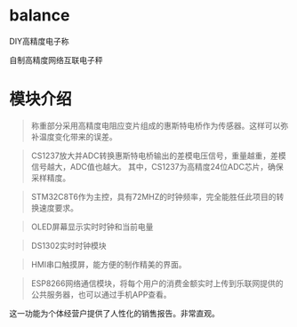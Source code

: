 # balance
DIY高精度电子称

自制高精度网络互联电子秤


模块介绍
=====


>称重部分采用高精度电阻应变片组成的惠斯特电桥作为传感器。这样可以弥补温度变化带来的误差。

>CS1237放大并ADC转换惠斯特电桥输出的差模电压信号，重量越重，差模信号越大，ADC值也越大。
其中，CS1237为高精度24位ADC芯片，确保采样精度。

>STM32C8T6作为主控，具有72MHZ的时钟频率，完全能胜任此项目的转换速度要求。

>OLED屏幕显示实时时钟和当前电量

>DS1302实时时钟模块

>HMI串口触摸屏，能方便的制作精美的界面。

>ESP8266网络通信模块，将每个用户的消费金额实时上传到乐联网提供的公共服务器，也可以通过手机APP查看。

这一功能为个体经营户提供了人性化的销售报告。非常直观。


